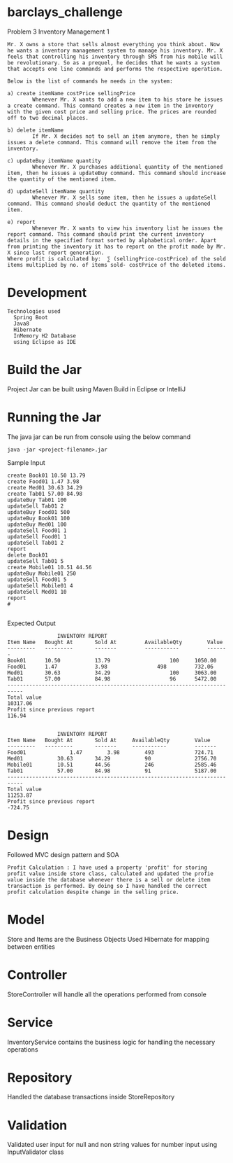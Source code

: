 # barclays_challenge
Problem 3 Inventory Management 1
```
Mr. X owns a store that sells almost everything you think about. Now he wants a inventory management system to manage his inventory. Mr. X feels that controlling his inventory through SMS from his mobile will be revolutionary. So as a prequel, he decides that he wants a system that accepts one line commands and performs the respective operation.

Below is the list of commands he needs in the system:
 
a) create itemName costPrice sellingPrice
       	Whenever Mr. X wants to add a new item to his store he issues a create command. This command creates a new item in the inventory with the given cost price and selling price. The prices are rounded off to two decimal places.
 
b) delete itemName
      	If Mr. X decides not to sell an item anymore, then he simply issues a delete command. This command will remove the item from the inventory.
 
c) updateBuy itemName quantity
      	Whenever Mr. X purchases additional quantity of the mentioned item, then he issues a updateBuy command. This command should increase the quantity of the mentioned item.
 
d) updateSell itemName quantity
      	Whenever Mr. X sells some item, then he issues a updateSell command. This command should deduct the quantity of the mentioned item.				
 
e) report
      	Whenever Mr. X wants to view his inventory list he issues the report command. This command should print the current inventory details in the specified format sorted by alphabetical order. Apart from printing the inventory it has to report on the profit made by Mr. X since last report generation.
Where profit is calculated by:  ∑ (sellingPrice-costPrice) of the sold items multiplied by no. of items sold- costPrice of the deleted items.
```
# Development
```
Technologies used 
  Spring Boot
  Java8
  Hibernate
  InMemory H2 Database 
  using Eclipse as IDE
```
# Build the Jar
Project Jar can be built using Maven Build in Eclipse or IntelliJ 

# Running the Jar
The java jar can be run from console using the below command
```
java -jar <project-filename>.jar
```
Sample Input
```
create Book01 10.50 13.79
create Food01 1.47 3.98
create Med01 30.63 34.29
create Tab01 57.00 84.98
updateBuy Tab01 100
updateSell Tab01 2
updateBuy Food01 500
updateBuy Book01 100
updateBuy Med01 100
updateSell Food01 1
updateSell Food01 1
updateSell Tab01 2
report
delete Book01
updateSell Tab01 5
create Mobile01 10.51 44.56
updateBuy Mobile01 250
updateSell Food01 5
updateSell Mobile01 4
updateSell Med01 10
report
#


```
Expected Output
```
              	INVENTORY REPORT
Item Name 	Bought At    	Sold At       	AvailableQty    	Value
--------- 	---------    	-------       	-----------     	-------
Book01    	10.50          	13.79               	100    	1050.00
Food01     	1.47           	3.98               	498     	732.06
Med01     	30.63          	34.29               	100    	3063.00
Tab01     	57.00          	84.98                	96    	5472.00
---------------------------------------------------------------------------
Total value                                                     	10317.06
Profit since previous report                                      	116.94
 
 
              	INVENTORY REPORT
Item Name 	Bought At    	Sold At  	AvailableQty    	Value
--------- 	---------    	-------  	-----------     	-------
Food01          	1.47      	3.98       	493           	724.71
Med01          	30.63     	34.29        	90          	2756.70
Mobile01       	10.51     	44.56       	246          	2585.46
Tab01          	57.00     	84.98        	91          	5187.00
---------------------------------------------------------------------------
Total value                                                   	11253.87
Profit since previous report                                   	-724.75

```

# Design 
Followed MVC design pattern and SOA 
```
Profit Calculation : I have used a property 'profit' for storing profit value inside store class, calculated and updated the profie value inside the database whenever there is a sell or delete item transaction is performed. By doing so I have handled the correct profit calculation despite change in the selling price.

```

# Model
Store and Items are the Business Objects
Used Hibernate for mapping between entities

# Controller
StoreController will handle all the operations performed from console

# Service
InventoryService contains the business logic for handling the necessary operations

# Repository
Handled the database transactions inside StoreRepository

# Validation 
Validated user input for null and non string values for number input using InputValidator class



